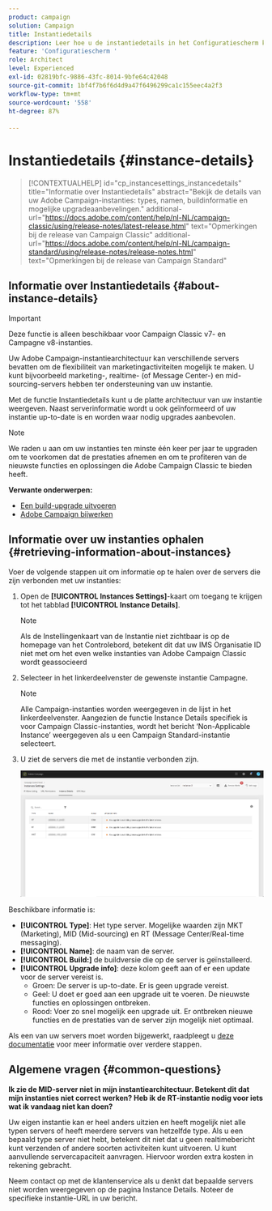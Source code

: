 ```yaml
---
product: campaign
solution: Campaign
title: Instantiedetails
description: Leer hoe u de instantiedetails in het Configuratiescherm kunt bewaken
feature: 'Configuratiescherm '
role: Architect
level: Experienced
exl-id: 02819bfc-9886-43fc-8014-9bfe64c42048
source-git-commit: 1bf4f7b6f6d4d9a47f6496299ca1c155eec4a2f3
workflow-type: tm+mt
source-wordcount: '558'
ht-degree: 87%

---
```


# Instantiedetails {#instance-details}

>[!CONTEXTUALHELP]
>id="cp_instancesettings_instancedetails"
>title="Informatie over Instantiedetails"
>abstract="Bekijk de details van uw Adobe Campaign-instanties: types, namen, buildinformatie en mogelijke upgradeaanbevelingen."
>additional-url="https://docs.adobe.com/content/help/nl-NL/campaign-classic/using/release-notes/latest-release.html" text="Opmerkingen bij de release van Campaign Classic"
>additional-url="https://docs.adobe.com/content/help/nl-NL/campaign-standard/using/release-notes/release-notes.html" text="Opmerkingen bij de release van Campaign Standard"

## Informatie over Instantiedetails {#about-instance-details}

>[!IMPORTANT]
>
>Deze functie is alleen beschikbaar voor Campaign Classic v7- en Campagne v8-instanties.

Uw Adobe Campaign-instantiearchitectuur kan verschillende servers bevatten om de flexibiliteit van marketingactiviteiten mogelijk te maken. U kunt bijvoorbeeld marketing-, realtime- (of Message Center-) en mid-sourcing-servers hebben ter ondersteuning van uw instantie.

Met de functie Instantiedetails kunt u de platte architectuur van uw instantie weergeven. Naast serverinformatie wordt u ook geïnformeerd of uw instantie up-to-date is en worden waar nodig upgrades aanbevolen.

>[!NOTE]
>
>We raden u aan om uw instanties ten minste één keer per jaar te upgraden om te voorkomen dat de prestaties afnemen en om te profiteren van de nieuwste functies en oplossingen die Adobe Campaign Classic te bieden heeft.

**Verwante onderwerpen:**

* [Een build-upgrade uitvoeren](https://docs.campaign.adobe.com/doc/AC/getting_started/EN/buildUpgrade.html)
* [Adobe Campaign bijwerken](https://docs.campaign.adobe.com/doc/AC/en/PRO_Updating_Adobe_Campaign_Introduction.html)

## Informatie over uw instanties ophalen {#retrieving-information-about-instances}

Voer de volgende stappen uit om informatie op te halen over de servers die zijn verbonden met uw instanties:

1. Open de **[!UICONTROL Instances Settings]**-kaart om toegang te krijgen tot het tabblad **[!UICONTROL Instance Details]**.

   >[!NOTE]
   >
   >Als de Instellingenkaart van de Instantie niet zichtbaar is op de homepage van het Controlebord, betekent dit dat uw IMS Organisatie ID niet met om het even welke instanties van Adobe Campaign Classic wordt geassocieerd

1. Selecteer in het linkerdeelvenster de gewenste instantie Campagne.

   >[!NOTE]
   >
   >Alle Campaign-instanties worden weergegeven in de lijst in het linkerdeelvenster. Aangezien de functie Instance Details specifiek is voor Campaign Classic-instanties, wordt het bericht ‘Non-Applicable Instance’ weergegeven als u een Campaign Standard-instantie selecteert.

1. U ziet de servers die met de instantie verbonden zijn.

   ![](assets/instance_details.png)

Beschikbare informatie is:

* **[!UICONTROL Type]**: Het type server. Mogelijke waarden zijn MKT (Marketing), MID (Mid-sourcing) en RT (Message Center/Real-time messaging).
* **[!UICONTROL Name]**: de naam van de server.
* **[!UICONTROL Build:]** de buildversie die op de server is geïnstalleerd.
* **[!UICONTROL Upgrade info]**: deze kolom geeft aan of er een update voor de server vereist is.
   * Groen: De server is up-to-date. Er is geen upgrade vereist.
   * Geel: U doet er goed aan een upgrade uit te voeren. De nieuwste functies en oplossingen ontbreken.
   * Rood: Voer zo snel mogelijk een upgrade uit. Er ontbreken nieuwe functies en de prestaties van de server zijn mogelijk niet optimaal.

Als een van uw servers moet worden bijgewerkt, raadpleegt u [deze documentatie](https://docs.campaign.adobe.com/doc/AC/getting_started/EN/buildUpgrade.html) voor meer informatie over verdere stappen.

## Algemene vragen {#common-questions}

**Ik zie de MID-server niet in mijn instantiearchitectuur. Betekent dit dat mijn instanties niet correct werken? Heb ik de RT-instantie nodig voor iets wat ik vandaag niet kan doen?**

Uw eigen instantie kan er heel anders uitzien en heeft mogelijk niet alle typen servers of heeft meerdere servers van hetzelfde type. Als u een bepaald type server niet hebt, betekent dit niet dat u geen realtimebericht kunt verzenden of andere soorten activiteiten kunt uitvoeren. U kunt aanvullende servercapaciteit aanvragen. Hiervoor worden extra kosten in rekening gebracht.

Neem contact op met de klantenservice als u denkt dat bepaalde servers niet worden weergegeven op de pagina Instance Details. Noteer de specifieke instantie-URL in uw bericht.
